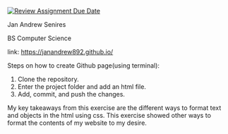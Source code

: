 [![Review Assignment Due Date](https://classroom.github.com/assets/deadline-readme-button-24ddc0f5d75046c5622901739e7c5dd533143b0c8e959d652212380cedb1ea36.svg)](https://classroom.github.com/a/_L9ie6qn)

Jan Andrew Senires

BS Computer Science

link: https://janandrew892.github.io/

Steps on how to create Github page(using terminal):
1. Clone the repository.
2. Enter the project folder and add an html file.
3. Add, commit, and push the changes.

My key takeaways from this exercise are the different ways to format text and objects in the html using css. This exercise showed other ways to format the contents of my website to my desire.
